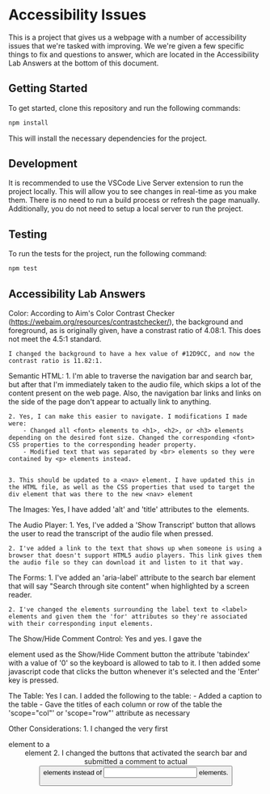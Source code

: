 # Accessibility Issues

This is a project that gives us a webpage with a number of accessibility issues that we're tasked with improving. We we're given a few specific things to fix and questions to answer, which are located in the Accessibility Lab Answers at the bottom of this document.

## Getting Started

To get started, clone this repository and run the following commands:

```bash
npm install
```
This will install the necessary dependencies for the project.

## Development

It is recommended to use the VSCode Live Server extension to run the project
locally. This will allow you to see changes in real-time as you make them. There
is no need to run a build process or refresh the page manually. Additionally,
you do not need to setup a local server to run the project.

## Testing

To run the tests for the project, run the following command:

```bash
npm test
```

## Accessibility Lab Answers
Color:
    According to Aim's Color Contrast Checker (https://webaim.org/resources/contrastchecker/), the background and foreground, as is originally given, have a constrast ratio of 4.08:1. This does not meet the 4.5:1 standard. 

    I changed the background to have a hex value of #12D9CC, and now the contrast ratio is 11.82:1.

Semantic HTML:
    1. I'm able to traverse the navigation bar and search bar, but after that I'm immediately taken to the audio file, which skips a lot of the content present on the web page. Also, the navigation bar links and links on the side of the page don't appear to actually link to anything.

    2. Yes, I can make this easier to navigate. I modifications I made were:
        - Changed all <font> elements to <h1>, <h2>, or <h3> elements depending on the desired font size. Changed the corresponding <font> CSS properties to the corresponding header property.
        - Modified text that was separated by <br> elements so they were contained by <p> elements instead. 
        

    3. This should be updated to a <nav> element. I have updated this in the HTML file, as well as the CSS properties that used to target the div element that was there to the new <nav> element

The Images:
    Yes, I have added 'alt' and 'title' attributes to the <img> elements.

The Audio Player:
    1. Yes, I've added a 'Show Transcript' button that allows the user to read the transcript of the audio file when pressed.

    2. I've added a link to the text that shows up when someone is using a browser that doesn't support HTML5 audio players. This link gives them the audio file so they can download it and listen to it that way.

The Forms:
    1. I've added an 'aria-label' attribute to the search bar element that will say "Search through site content" when highlighted by a screen reader.

    2. I've changed the elements surrounding the label text to <label> elements and given them the 'for' attributes so they're associated with their corresponding input elements. 

The Show/Hide Comment Control:
    Yes and yes. I gave the <div> element used as the Show/Hide Comment button the attribute 'tabindex' with a value of '0' so the keyboard is allowed to tab to it. I then added some javascript code that clicks the button whenever it's selected and the 'Enter' key is pressed.

The Table:
    Yes I can. I added the following to the table:
    - Added a caption to the table
    - Gave the titles of each column or row of the table the 'scope="col"' or 'scope="row"' attribute as necessary

Other Considerations:
    1. I changed the very first <div> element to a <header> element
    2. I changed the buttons that activated the search bar and submitted a comment to actual <button> elements instead of <input> elements. 
